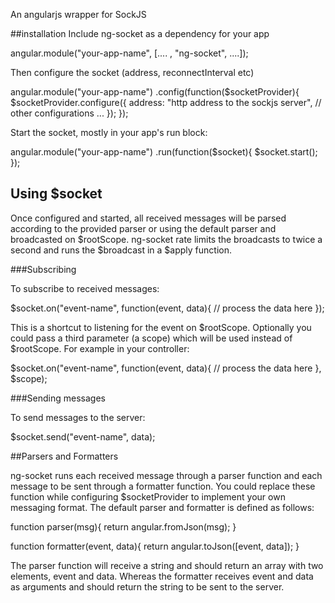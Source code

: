 An angularjs wrapper for SockJS

##installation 
Include ng-socket as a dependency for your app

angular.module("your-app-name", [.... , "ng-socket", ....]);

Then configure the socket (address, reconnectInterval etc)

angular.module("your-app-name")
.config(function($socketProvider){
$socketProvider.configure({
address: "http address to the sockjs server",
// other  configurations ...
});
});

Start the socket, mostly in your app's run block:

angular.module("your-app-name")
.run(function($socket){
$socket.start();
});


## Using $socket

Once configured and started, all received messages will be parsed according to the provided parser or using the default parser and broadcasted on $rootScope. ng-socket rate limits the broadcasts to twice a second and runs the $broadcast in a $apply function.

###Subscribing

To subscribe to received messages:

$socket.on("event-name", function(event, data){
// process the data here
});

This is a shortcut to listening for the event on $rootScope. Optionally you could pass a third parameter (a scope) which will be used instead of $rootScope. For example in your controller:

$socket.on("event-name", function(event, data){
// process the data here
}, $scope);


###Sending messages

To send messages to the server:

$socket.send("event-name", data);

##Parsers and Formatters

ng-socket runs each received message through a parser function and each message to be sent through a formatter function. You could replace these function while configuring $socketProvider to implement your own messaging format. The default parser and formatter is defined as follows:

function parser(msg){
return angular.fromJson(msg);
}

function formatter(event, data){
return angular.toJson([event, data]);
}

The parser function will receive a string and should return an array with two elements, event and data. Whereas the formatter receives event and data as arguments and should return the string to be sent to the server.

